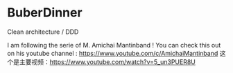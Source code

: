 # BuberDinner
Clean architecture / DDD

I am following the serie of M. Amichai Mantinband !
You can check this out on his youtube channel : https://www.youtube.com/c/AmichaiMantinband 
这个是主要视频：https://www.youtube.com/watch?v=5_un3PUER8U
